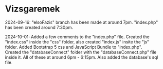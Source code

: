 # Vizsgaremek

2024-09-16: "elsoFazis" branch has been made at around 7pm. "index.php" has been created around 7:30pm.

2024-10-01: Added a few comments to the "index.php" file. Created the "index.css" inside the "css" folder, also created "index.js" insite the "js" folder. Added Bootstrap 5 css and JavaScript Bundle to "index.php". Created the "databaseConnect" folder with the "databaseConnect.php" file inside it. All of these at around 6pm - 6:15pm. Also added the database's sql file.